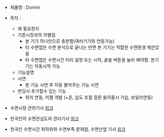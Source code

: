 - 제품명 : Dormir
- 목차 :
  - 왜 필요한지
  - 기존시장과의 차별점
    - 본 기기 하나만으로 충분함(여러기기와 연동가능)
    - 타 수면앱은 수면 분석으로 끝나는 반면 본 기기는 적합한 수면환경 제안있음
    - 타 수면앱은 수면시간 미리 설정 또는 시작, 끝을 버튼을 눌러 해야함. 본기기는 자동시작 가능
  - 기능설명
  - 시연
    - 본 기능 시연 후 자동 불꺼주는 기능 시연
  - 펀딩시 추가할수 있는 기능
    - 워치 연동, 어플 개발 (+온, 습도 조절 질문 들어올시 가습, 보일러연동)

 - 수면시장 관련기사 [링크](http://magazine.hankyung.com/apps/news?popup=0&nid=01&c1=1003&nkey=2014030500952000381&mode=sub_view)
 - 한국인의 수면관심도와 관리기사 [링크](https://jhealthmedia.joins.com/article/article_view.asp?pno=20220#none)
 - 한국인 수면시간 최하위와 수면부족 문제점, 수면산업 기사 [링크](http://techm.kr/bbs/board.php?bo_table=article&wr_id=4010)
 
